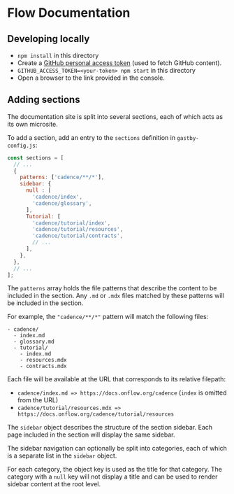 # Flow Documentation

## Developing locally

* `npm install` in this directory
* Create a [GitHub personal access token](https://docs.github.com/en/github/authenticating-to-github/creating-a-personal-access-token) (used to fetch GitHub content).
* `GITHUB_ACCESS_TOKEN=<your-token> npm start` in this directory
* Open a browser to the link provided in the console.

## Adding sections

The documentation site is split into several sections, 
each of which acts as its own microsite.

To add a section, add an entry to the `sections` definition in `gastby-config.js`:

```js
const sections = [
  // ...
  {
    patterns: ['cadence/**/*'],
    sidebar: {
      null : [
        'cadence/index',
        'cadence/glossary',
      ],
      Tutorial: [
        'cadence/tutorial/index',
        'cadence/tutorial/resources',
        'cadence/tutorial/contracts',
        // ...
      ],
    },
  },
  // ...
];
```

The `patterns` array holds the file patterns that describe the content 
to be included in the section. Any `.md` or `.mdx` files matched by these 
patterns will be included in the section.

For example, the `"cadence/**/*"` pattern will match the following files:

```
- cadence/
  - index.md
  - glossary.md
  - tutorial/
    - index.md
    - resources.mdx
    - contracts.mdx
```

Each file will be available at the URL that corresponds to its relative filepath:

- `cadence/index.md => https://docs.onflow.org/cadence` (`index` is omitted from the URL)
- `cadence/tutorial/resources.mdx => https://docs.onflow.org/cadence/tutorial/resources`

The `sidebar` object describes the structure of the section sidebar. 
Each page included in the section will display the same sidebar.

The sidebar navigation can optionally be split into categories, 
each of which is a separate list in the `sidebar` object.

For each category, the object key is used as the title for that category. 
The category with a `null` key will not display a title and can be used to 
render sidebar content at the root level.
